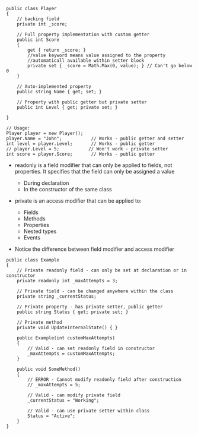 ```
public class Player
{   
    // backing field
    private int _score;  

    // Full property implementation with custom getter
    public int Score
    {
        get { return _score; }
        //value keyword means value assigned to the property
        //automaticall available within setter block
        private set { _score = Math.Max(0, value); } // Can't go below 0
    }
    
    // Auto-implemented property 
    public string Name { get; set; }
    
    // Property with public getter but private setter 
    public int Level { get; private set; }
    
}

// Usage:
Player player = new Player();
player.Name = "John";           // Works - public getter and setter
int level = player.Level;       // Works - public getter
// player.Level = 5;           // Won't work - private setter
int score = player.Score;       // Works - public getter
```

- readonly is a field modifier that can only be applied to fields, not properties. It specifies that the field can only be assigned a value

    - During declaration
    - In the constructor of the same class

- private is an access modifier that can be applied to:

    - Fields
    - Methods
    - Properties
    - Nested types
    - Events

- Notice the difference between field modifier and access modifier

```
public class Example
{
    // Private readonly field - can only be set at declaration or in constructor
    private readonly int _maxAttempts = 3;
    
    // Private field - can be changed anywhere within the class
    private string _currentStatus;
    
    // Private property - has private setter, public getter
    public string Status { get; private set; }
    
    // Private method
    private void UpdateInternalState() { }
    
    public Example(int customMaxAttempts)
    {
        // Valid - can set readonly field in constructor
        _maxAttempts = customMaxAttempts;
    }
    
    public void SomeMethod()
    {
        // ERROR - Cannot modify readonly field after construction
        // _maxAttempts = 5;
        
        // Valid - can modify private field
        _currentStatus = "Working";
        
        // Valid - can use private setter within class
        Status = "Active";
    }
}
```